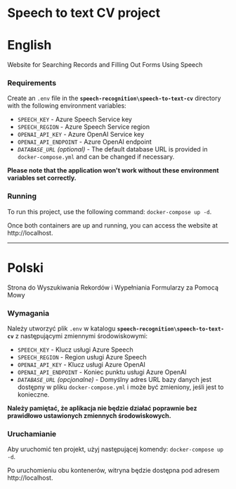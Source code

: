 # Speech to text CV project

# English

Website for Searching Records and Filling Out Forms Using Speech

### Requirements

Create an `.env` file in the **`speech-recognition\speech-to-text-cv`** directory with the following environment variables:

- `SPEECH_KEY` - Azure Speech Service key
- `SPEECH_REGION` - Azure Speech Service region
- `OPENAI_API_KEY` - Azure OpenAI Service key
- `OPENAI_API_ENDPOINT` - Azure OpenAI endpoint
- _`DATABASE_URL` (optional)_ - The default database URL is provided in `docker-compose.yml` and can be changed if necessary.

**Please note that the application won't work without these environment variables set correctly.**

### Running

To run this project, use the following command: `docker-compose up -d`.

Once both containers are up and running, you can access the website at http://localhost.

---

# Polski

Strona do Wyszukiwania Rekordów i Wypełniania Formularzy za Pomocą Mowy

### Wymagania

Należy utworzyć plik `.env` w katalogu **`speech-recognition\speech-to-text-cv`** z następującymi zmiennymi środowiskowymi:

- `SPEECH_KEY` - Klucz usługi Azure Speech
- `SPEECH_REGION` - Region usługi Azure Speech
- `OPENAI_API_KEY` - Klucz usługi Azure OpenAI
- `OPENAI_API_ENDPOINT` - Koniec punktu usługi Azure OpenAI
- _`DATABASE_URL` (opcjonalne)_ - Domyślny adres URL bazy danych jest dostępny w pliku `docker-compose.yml` i może być zmieniony, jeśli jest to konieczne.

**Należy pamiętać, że aplikacja nie będzie działać poprawnie bez prawidłowo ustawionych zmiennych środowiskowych.**

### Uruchamianie

Aby uruchomić ten projekt, użyj następującej komendy: `docker-compose up -d`.

Po uruchomieniu obu kontenerów, witryna będzie dostępna pod adresem http://localhost.
